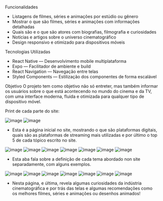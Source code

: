 

Funcionalidades
* Listagens de filmes, séries e animações por estúdio ou gênero
* Mostrar o que são filmes, séries e animações com informações detalhadas
* Quais são e o que são atores com biografias, filmografia e curiosidades
* Notícias e artigos sobre o universo cinematográfico
* Design responsivo e otimizado para dispositivos móveis
  
Tecnologias Utilizadas
* React Native — Desenvolvimento mobile multiplataforma
* Expo — Facilitador de ambiente e build
* React Navigation — Navegação entre telas
* Styled Components — Estilização dos componentes de forma escalável
  
Objetivo
O projeto tem como objetivo não só entreter, mas também informar os usuários sobre o que está acontecendo no mundo do cinema e da TV, com uma interface moderna, fluida e otimizada para qualquer tipo de dispositivo móvel.

Print de cada parte do site:

![image](https://github.com/user-attachments/assets/c7618b74-4c47-4876-a236-15e07dc1701c)        ![image](https://github.com/user-attachments/assets/435fdb3c-758d-47d7-971f-68f200fd5a34)

- Esta é a página inicial no site, mostrando o que são plataformas digitais, quais são as plataformas de streaming mais utilizadas e por último o top 5 de cada tópico escrito no site.

![image](https://github.com/user-attachments/assets/881af44b-64c8-40f0-a08d-5c3a0a55f0f3)       ![image](https://github.com/user-attachments/assets/4c7e41f9-b787-4f61-8807-28531e733454)       ![image](https://github.com/user-attachments/assets/90c01c64-a3be-43f0-b68b-ae2b35ad612e)       ![image](https://github.com/user-attachments/assets/3b8e4dbc-f9c6-4ff7-a898-a2e2be25570d)       ![image](https://github.com/user-attachments/assets/c4d082b4-e734-4f25-9a31-0848ad3a5c0a)       ![image](https://github.com/user-attachments/assets/ff988622-2745-4605-b383-990d8d37a533)       ![image](https://github.com/user-attachments/assets/1d47cfe1-fd75-4c68-a583-982615f86baa)

- Esta aba fala sobre a definição de cada tema abordado non site separadamente, com alguns exemplos.

![image](https://github.com/user-attachments/assets/c2322e0e-2445-47d5-87ef-010f43957502)       ![image](https://github.com/user-attachments/assets/9cc4e702-5d5a-4a82-9ee2-e4ab74d214ae)       ![image](https://github.com/user-attachments/assets/b42e5fe1-a157-4baf-be78-e64ee051db0b)       ![image](https://github.com/user-attachments/assets/4d82d482-81b0-4341-be53-a0f6bce79994)       ![image](https://github.com/user-attachments/assets/953bee4c-af88-403c-86e2-76e6f5271f0a)       ![image](https://github.com/user-attachments/assets/18b5f22b-ff4e-48e7-8f5b-4cc56509d833)       ![image](https://github.com/user-attachments/assets/3d931871-a929-4dfa-a0d6-401db9a9d7dc)

- Nesta página, e última, revela algumas curiosidades da indústria cinematográfica e por trás das telas e algumas recomendações como os melhores filmes, séries e animações ou desenhos animados!















